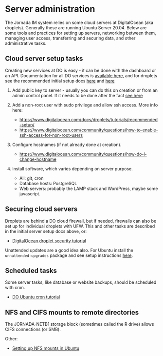 # Server administration

The Jornada IM system relies on some cloud servers at DigitalOcean (aka droplets). Generally these are running Ubuntu Server 20.04. Below are some tools and practices for setting up servers, networking between them, managing user access, transferring and securing data, and other administrative tasks.

## Cloud server setup tasks

Creating new services at DO is easy - it can be done with the dashboard or an API. Documentation for all DO services is [available here](https://www.digitalocean.com/docs/), and for droplets see the recommended initial setup docs [here](https://www.digitalocean.com/docs/droplets/tutorials/recommended-setup/) and [here](https://www.digitalocean.com/community/tutorials/initial-server-setup-with-ubuntu-20-04)

1. Add public key to server - usually you can do this on creation or from an admin control panel. If it needs to be done after the fact [see here](https://www.digitalocean.com/community/tutorials/how-to-set-up-ssh-keys-on-ubuntu-20-04)

2. Add a non-root user with sudo privilege and allow ssh access. More info here:

    * https://www.digitalocean.com/docs/droplets/tutorials/recommended-setup/
    * https://www.digitalocean.com/community/questions/how-to-enable-ssh-access-for-non-root-users

3. Configure hostnames (if not already done at creation).

    * https://www.digitalocean.com/community/questions/how-do-i-change-hostname

4. Install software, which varies depending on server purpose.

    * All: git, cron
    * Database hosts: PostgreSQL
    * Web servers: probably the LAMP stack and WordPress, maybe some javascript.
 

## Securing cloud servers

Droplets are behind a DO cloud firewall, but if needed, firewalls can also be set up for individual droplets with UFW. This and other tasks are described in the initial server setup docs above, or:

* [DigitalOcean droplet security tutorial](https://www.digitalocean.com/community/tutorials/recommended-security-measures-to-protect-your-servers)

Unattended updates are a good idea also. For Ubuntu install the `unnattended-upgrades` package and see setup instructions [here](https://ubuntu.com/server/docs/package-management).


## Scheduled tasks

Some server tasks, like database or website backups, should be scheduled with cron.

* [DO Ubuntu cron tutorial](https://www.digitalocean.com/community/tutorials/how-to-use-cron-to-automate-tasks-ubuntu-1804)

## NFS and CIFS mounts to remote directories

The JORNADA-NETB1 storage block (sometimes called the R drive) allows CIFS connections (or SMB).

Other:

* [Setting up NFS mounts in Ubuntu](https://www.digitalocean.com/community/tutorials/how-to-set-up-an-nfs-mount-on-ubuntu-20-04)
